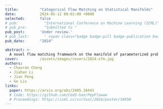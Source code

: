 ```yaml
---
title:          "Categorical Flow Matching on Statistical Manifolds"
date:           2024-05-12 00:01:00 +0800
selected:       false
# pub:            "International Conference on Machine Learning (ICML)"
# pub_pre:        "Submitted to "
pub_post:       'Under review.'
# pub_last:       ' <span class="badge badge-pill badge-publication badge-success">Spotlight</span>'
pub_date:       "2024"

abstract: >-
  A novel flow matching framework on the manifold of parameterized probability measures for discrete generation.
cover:          /assets/images/covers/2024-sfm.jpg
authors:
  - Chaoran Cheng
  - Jiahan Li
  - Jian Peng
  - Ge Liu
links:
  paper: https://arxiv.org/abs/2405.16441
  # Code: https://github.com/Ced3-han/PepFlowww
  # Proceedings: https://icml.cc/virtual/2024/poster/34958
---
```

